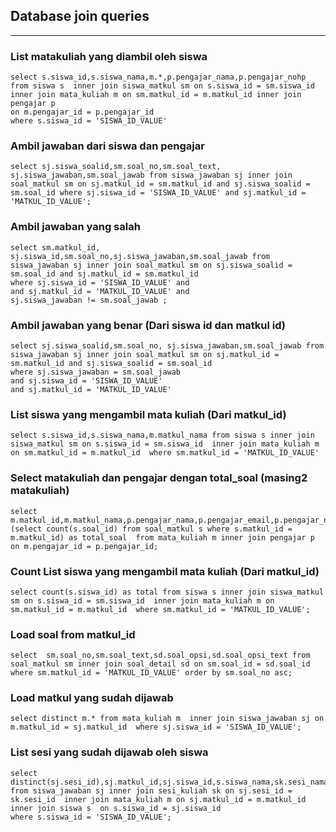 ## Database join queries
--- 


### List matakuliah yang diambil oleh siswa
```
select s.siswa_id,s.siswa_nama,m.*,p.pengajar_nama,p.pengajar_nohp from siswa s  inner join siswa_matkul sm on s.siswa_id = sm.siswa_id inner join mata_kuliah m on sm.matkul_id = m.matkul_id inner join pengajar p 
on m.pengajar_id = p.pengajar_id
where s.siswa_id = 'SISWA_ID_VALUE'
```


### Ambil jawaban dari siswa dan pengajar
```
select sj.siswa_soalid,sm.soal_no,sm.soal_text, sj.siswa_jawaban,sm.soal_jawab from siswa_jawaban sj inner join soal_matkul sm on sj.matkul_id = sm.matkul_id and sj.siswa_soalid = sm.soal_id where sj.siswa_id = 'SISWA_ID_VALUE' and sj.matkul_id = 'MATKUL_ID_VALUE';

```


### Ambil jawaban yang salah 
```
select sm.matkul_id, sj.siswa_id,sm.soal_no,sj.siswa_jawaban,sm.soal_jawab from siswa_jawaban sj inner join soal_matkul sm on sj.siswa_soalid = sm.soal_id and sj.matkul_id = sm.matkul_id
where sj.siswa_id = 'SISWA_ID_VALUE' and 
and sj.matkul_id = 'MATKUL_ID_VALUE' and
sj.siswa_jawaban != sm.soal_jawab ;
```

### Ambil jawaban yang benar (Dari siswa id dan matkul id)
```
select sj.siswa_soalid,sm.soal_no, sj.siswa_jawaban,sm.soal_jawab from siswa_jawaban sj inner join soal_matkul sm on sj.matkul_id = sm.matkul_id and sj.siswa_soalid = sm.soal_id
where sj.siswa_jawaban = sm.soal_jawab
and sj.siswa_id = 'SISWA_ID_VALUE'
and sj.matkul_id = 'MATKUL_ID_VALUE'
```

### List siswa yang mengambil mata kuliah (Dari matkul_id)
```
select s.siswa_id,s.siswa_nama,m.matkul_nama from siswa s inner join siswa_matkul sm on s.siswa_id = sm.siswa_id  inner join mata_kuliah m on sm.matkul_id = m.matkul_id  where sm.matkul_id = 'MATKUL_ID_VALUE'
```


### Select matakuliah dan pengajar dengan total_soal (masing2 matakuliah)
```
select m.matkul_id,m.matkul_nama,p.pengajar_nama,p.pengajar_email,p.pengajar_nohp,p.pengajar_alamat,(select count(s.soal_id) from soal_matkul s where s.matkul_id = m.matkul_id) as total_soal  from mata_kuliah m inner join pengajar p  on m.pengajar_id = p.pengajar_id;
```

### Count List siswa yang mengambil mata kuliah (Dari matkul_id)
```
select count(s.siswa_id) as total from siswa s inner join siswa_matkul sm on s.siswa_id = sm.siswa_id  inner join mata_kuliah m on sm.matkul_id = m.matkul_id  where sm.matkul_id = 'MATKUL_ID_VALUE';
```

### Load soal from matkul_id
```
select  sm.soal_no,sm.soal_text,sd.soal_opsi,sd.soal_opsi_text from soal_matkul sm inner join soal_detail sd on sm.soal_id = sd.soal_id where sm.matkul_id = 'MATKUL_ID_VALUE' order by sm.soal_no asc;

```


### Load matkul yang sudah dijawab
```
select distinct m.* from mata_kuliah m  inner join siswa_jawaban sj on m.matkul_id = sj.matkul_id  where sj.siswa_id = 'SISWA_ID_VALUE';
```

### List sesi yang sudah dijawab oleh siswa
```
select distinct(sj.sesi_id),sj.matkul_id,sj.siswa_id,s.siswa_nama,sk.sesi_nama,m.matkul_nama from siswa_jawaban sj inner join sesi_kuliah sk on sj.sesi_id = sk.sesi_id  inner join mata_kuliah m on sj.matkul_id = m.matkul_id  inner join siswa s  on s.siswa_id = sj.siswa_id 
where s.siswa_id = 'SISWA_ID_VALUE';

```
